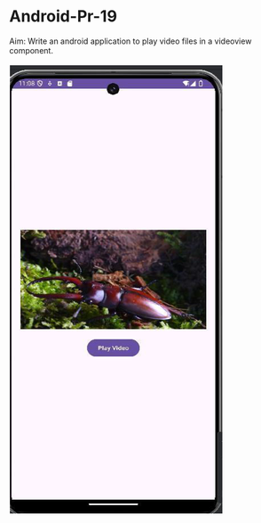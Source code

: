 # Android-Pr-19

Aim: Write an android application to play video files in a videoview component.

![](./ss1.png) 
